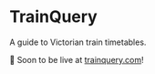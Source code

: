 # TrainQuery

A guide to Victorian train timetables.

🚧 Soon to be live at [trainquery.com](https://trainquery.com)!
